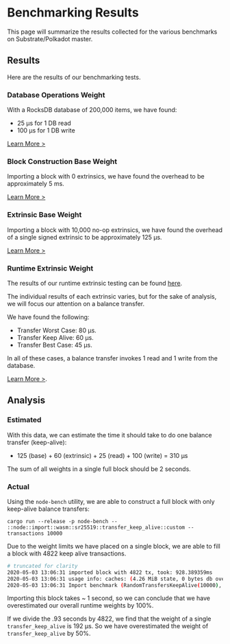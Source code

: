 # Benchmarking Results

This page will summarize the results collected for the various benchmarks on Substrate/Polkadot master.

## Results

Here are the results of our benchmarking tests.

### Database Operations Weight

With a RocksDB database of 200,000 items, we have found:

* 25 µs for 1 DB read
* 100 µs for 1 DB write

[Learn More >](database.md)

### Block Construction Base Weight

Importing a block with 0 extrinsics, we have found the overhead to be approximately 5 ms.

[Learn More >](block-exec.md)

### Extrinsic Base Weight

Importing a block with 10,000 no-op extrinsics, we have found the overhead of a single signed extrinsic to be approximately 125 µs.

[Learn More >](extrinsic.md)

### Runtime Extrinsic Weight

The results of our runtime extrinsic testing can be found <a href="../">here</a>.

The individual results of each extrinsic varies, but for the sake of analysis, we will focus our attention on a balance transfer.

We have found the following:

* Transfer Worst Case: 80 µs.
* Transfer Keep Alive: 60 µs.
* Transfer Best Case: 45 µs.

In all of these cases, a balance transfer invokes 1 read and 1 write from the database.

<a href="../">Learn More ></a>.

## Analysis

### Estimated

With this data, we can estimate the time it should take to do one balance transfer (keep-alive):

* 125 (base) + 60 (extrinsic) + 25 (read) + 100 (write) = 310 µs

The sum of all weights in a single full block should be 2 seconds.

### Actual

Using the `node-bench` utility, we are able to construct a full block with only keep-alive balance transfers:

```
cargo run --release -p node-bench -- ::node::import::wasm::sr25519::transfer_keep_alive::custom --transactions 10000
```

Due to the weight limits we have placed on a single block, we are able to fill a block with 4822 keep alive transactions.

```bash
# truncated for clarity
2020-05-03 13:06:31 imported block with 4822 tx, took: 928.389359ms
2020-05-03 13:06:31 usage info: caches: (4.26 MiB state, 0 bytes db overlay), state db: (168 bytes non-canonical, 0 bytes pruning, 44 bytes pinned), i/o: (0 tx, 0 write, 0 read, 0 avg tx, 19285/28959 key cache reads/total, 20325 trie nodes writes)
2020-05-03 13:06:31 Import benchmark (RandomTransfersKeepAlive(10000), Wasm): avg 0.93 s, w_avg 0.93 s
```

Importing this block takes ~ 1 second, so we can conclude that we have overestimated our overall runtime weights by 100%.

If we divide the .93 seconds by 4822, we find that the weight of a single `transfer_keep_alive` is 192 µs. So we have overestimated the weight of `transfer_keep_alive` by 50%.
